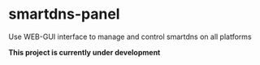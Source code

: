 # smartdns-panel
Use WEB-GUI interface to manage and control smartdns on all platforms

**This project is currently under development**
